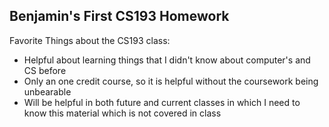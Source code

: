 ## Benjamin's First CS193 Homework

Favorite Things about the CS193 class:
- Helpful about learning things that I didn't know about computer's and CS before
- Only an one credit course, so it is helpful without the coursework being unbearable
- Will be helpful in both future and current classes in which I need to know this material which is not covered in class
